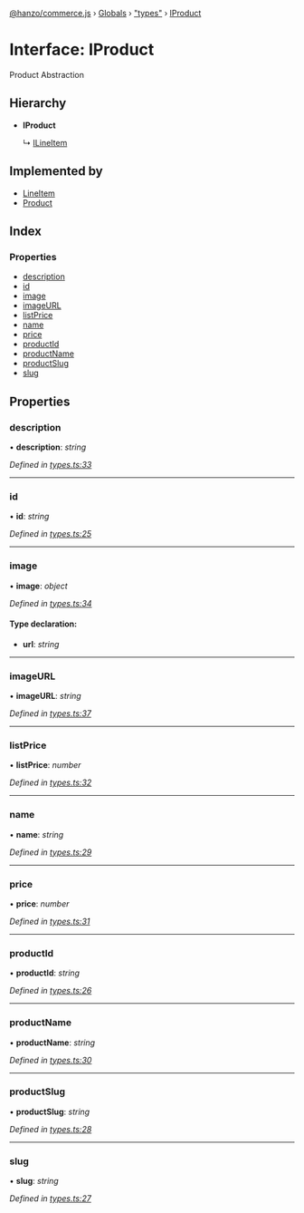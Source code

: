 [@hanzo/commerce.js](../README.md) › [Globals](../globals.md) › ["types"](../modules/_types_.md) › [IProduct](_types_.iproduct.md)

# Interface: IProduct

Product Abstraction

## Hierarchy

* **IProduct**

  ↳ [ILineItem](_types_.ilineitem.md)

## Implemented by

* [LineItem](../classes/_lineitem_.lineitem.md)
* [Product](../classes/_product_.product.md)

## Index

### Properties

* [description](_types_.iproduct.md#description)
* [id](_types_.iproduct.md#id)
* [image](_types_.iproduct.md#image)
* [imageURL](_types_.iproduct.md#imageurl)
* [listPrice](_types_.iproduct.md#listprice)
* [name](_types_.iproduct.md#name)
* [price](_types_.iproduct.md#price)
* [productId](_types_.iproduct.md#productid)
* [productName](_types_.iproduct.md#productname)
* [productSlug](_types_.iproduct.md#productslug)
* [slug](_types_.iproduct.md#slug)

## Properties

###  description

• **description**: *string*

*Defined in [types.ts:33](https://github.com/hanzoai/commerce.js/blob/80c8ee8/src/types.ts#L33)*

___

###  id

• **id**: *string*

*Defined in [types.ts:25](https://github.com/hanzoai/commerce.js/blob/80c8ee8/src/types.ts#L25)*

___

###  image

• **image**: *object*

*Defined in [types.ts:34](https://github.com/hanzoai/commerce.js/blob/80c8ee8/src/types.ts#L34)*

#### Type declaration:

* **url**: *string*

___

###  imageURL

• **imageURL**: *string*

*Defined in [types.ts:37](https://github.com/hanzoai/commerce.js/blob/80c8ee8/src/types.ts#L37)*

___

###  listPrice

• **listPrice**: *number*

*Defined in [types.ts:32](https://github.com/hanzoai/commerce.js/blob/80c8ee8/src/types.ts#L32)*

___

###  name

• **name**: *string*

*Defined in [types.ts:29](https://github.com/hanzoai/commerce.js/blob/80c8ee8/src/types.ts#L29)*

___

###  price

• **price**: *number*

*Defined in [types.ts:31](https://github.com/hanzoai/commerce.js/blob/80c8ee8/src/types.ts#L31)*

___

###  productId

• **productId**: *string*

*Defined in [types.ts:26](https://github.com/hanzoai/commerce.js/blob/80c8ee8/src/types.ts#L26)*

___

###  productName

• **productName**: *string*

*Defined in [types.ts:30](https://github.com/hanzoai/commerce.js/blob/80c8ee8/src/types.ts#L30)*

___

###  productSlug

• **productSlug**: *string*

*Defined in [types.ts:28](https://github.com/hanzoai/commerce.js/blob/80c8ee8/src/types.ts#L28)*

___

###  slug

• **slug**: *string*

*Defined in [types.ts:27](https://github.com/hanzoai/commerce.js/blob/80c8ee8/src/types.ts#L27)*
